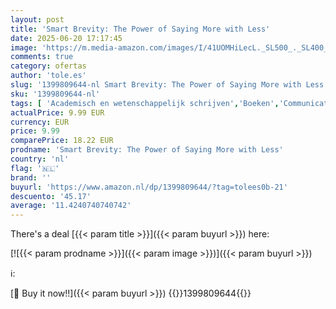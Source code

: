 ```yaml
---
layout: post
title: 'Smart Brevity: The Power of Saying More with Less'
date: 2025-06-20 17:17:45
image: 'https://m.media-amazon.com/images/I/41UOMHiLecL._SL500_._SL400_.jpg'
comments: true
category: ofertas
author: 'tole.es'
slug: '1399809644-nl Smart Brevity: The Power of Saying More with Less'
sku: '1399809644-nl'
tags: [ 'Academisch en wetenschappelijk schrijven','Boeken','Communicatie werk & werkvloer','Creatieve schrijfcompositie','Economie','Engelstalige boeken','Featured Categories','Gezin & lifestyle','Gezondheid, fitness & voeding','International business','Naslagwerken','Naslagwerken over schrijven','Psychologie & therapie','Referentie voor technisch schrijven','Schrijf-, onderzoek- & publicatiegidsen','Schrijfreferentie bewerken','Vaardigheden bedrijfsleven & investeren','Vergaderingen & presentaties leiden','Zakelijk management & leiderschap','Zakelijke communicatie & psychologie','Zakenwereld & economie','Zelfhulp','🇳🇱', ]
actualPrice: 9.99 EUR
currency: EUR
price: 9.99
comparePrice: 18.22 EUR
prodname: 'Smart Brevity: The Power of Saying More with Less'
country: 'nl'
flag: '🇳🇱'
brand: ''
buyurl: 'https://www.amazon.nl/dp/1399809644/?tag=tolees0b-21'
descuento: '45.17'
average: '11.4240740740742'
---
```


There's a deal [{{< param title >}}]({{< param buyurl >}})  here:

[![{{< param prodname >}}]({{< param image >}})]({{< param buyurl >}})

ℹ️:


[🛒 Buy it now!!]({{< param buyurl >}})
{{<world>}}1399809644{{</world>}}
